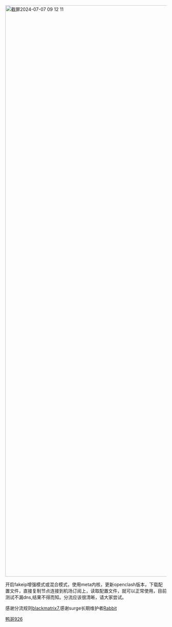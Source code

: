 
<img width="1786" alt="截屏2024-07-07 09 12 11" src="https://github.com/kevin198346/Openclash-/assets/159131525/1eb8ffbf-9f8f-4648-94c6-e712005113a3">

开启fakeip增强模式或混合模式，使用meta内核，更新openclash版本，下载配置文件，直接复制节点连接到机场订阅上，读取配置文件，就可以正常使用，目前测试不漏dns,结果不得而知。分流应该很清晰，请大家尝试。

感谢分流规则[blackmatrix7](https://github.com/blackmatrix7),感谢surge长期维护者[Rabbit](https://github.com/Rabbit-Spec)

[鸭哥926](https://raw.githubusercontent.com/kevin198346/Openclash-/main/鸭哥926.yaml)
